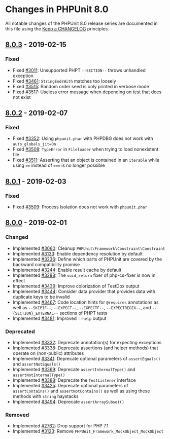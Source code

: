 # Changes in PHPUnit 8.0

All notable changes of the PHPUnit 8.0 release series are documented in this file using the [Keep a CHANGELOG](http://keepachangelog.com/) principles.

## [8.0.3] - 2019-02-15

### Fixed

* Fixed [#3011](https://github.com/sebastianbergmann/phpunit/issues/3011): Unsupported PHPT `--SECTION--` throws unhandled exception
* Fixed [#3461](https://github.com/sebastianbergmann/phpunit/issues/3461): `StringEndsWith` matches too loosely
* Fixed [#3515](https://github.com/sebastianbergmann/phpunit/issues/3515): Random order seed is only printed in verbose mode
* Fixed [#3517](https://github.com/sebastianbergmann/phpunit/issues/3517): Useless error message when depending on test that does not exist

## [8.0.2] - 2019-02-07

### Fixed

* Fixed [#3352](https://github.com/sebastianbergmann/phpunit/issues/3352): Using `phpunit.phar` with PHPDBG does not work with `auto_globals_jit=On`
* Fixed [#3508](https://github.com/sebastianbergmann/phpunit/pull/3508): `TypeError` in `Fileloader` when trying to load nonexistent file
* Fixed [#3511](https://github.com/sebastianbergmann/phpunit/issues/3511): Asserting that an object is contained in an `iterable` while using `==` instead of `===` is no longer possible

## [8.0.1] - 2019-02-03

### Fixed

* Fixed [#3509](https://github.com/sebastianbergmann/phpunit/issues/3509): Process Isolation does not work with `phpunit.phar`

## [8.0.0] - 2019-02-01

### Changed

* Implemented [#3060](https://github.com/sebastianbergmann/phpunit/issues/3060): Cleanup `PHPUnit\Framework\Constraint\Constraint`
* Implemented [#3133](https://github.com/sebastianbergmann/phpunit/issues/3133): Enable dependency resolution by default
* Implemented [#3236](https://github.com/sebastianbergmann/phpunit/issues/3236): Define which parts of PHPUnit are covered by the backward compatibility promise
* Implemented [#3244](https://github.com/sebastianbergmann/phpunit/issues/3244): Enable result cache by default
* Implemented [#3288](https://github.com/sebastianbergmann/phpunit/issues/3288): The `void_return` fixer of php-cs-fixer is now in effect
* Implemented [#3439](https://github.com/sebastianbergmann/phpunit/pull/3439): Improve colorization of TestDox output
* Implemented [#3444](https://github.com/sebastianbergmann/phpunit/pull/3444): Consider data provider that provides data with duplicate keys to be invalid
* Implemented [#3467](https://github.com/sebastianbergmann/phpunit/pull/3467): Code location hints for `@requires` annotations as well as `--SKIPIF--`, `--EXPECT--`, `--EXPECTF--`, `--EXPECTREGEX--`, and `--{SECTION}_EXTERNAL--` sections of PHPT tests
* Implemented [#3481](https://github.com/sebastianbergmann/phpunit/pull/3481): Improved `--help` output

### Deprecated

* Implemented [#3332](https://github.com/sebastianbergmann/phpunit/issues/3332): Deprecate annotation(s) for expecting exceptions
* Implemented [#3338](https://github.com/sebastianbergmann/phpunit/issues/3338): Deprecate assertions (and helper methods) that operate on (non-public) attributes
* Implemented [#3341](https://github.com/sebastianbergmann/phpunit/issues/3341): Deprecate optional parameters of `assertEquals()` and `assertNotEquals()`
* Implemented [#3369](https://github.com/sebastianbergmann/phpunit/issues/3369): Deprecate `assertInternalType()` and `assertNotInternalType()`
* Implemented [#3388](https://github.com/sebastianbergmann/phpunit/issues/3388): Deprecate the `TestListener` interface
* Implemented [#3425](https://github.com/sebastianbergmann/phpunit/issues/3425): Deprecate optional parameters of `assertContains()` and `assertNotContains()` as well as using these methods with `string` haystacks
* Implemented [#3494](https://github.com/sebastianbergmann/phpunit/issues/3494): Deprecate `assertArraySubset()`

### Removed

* Implemented [#2762](https://github.com/sebastianbergmann/phpunit/issues/2762): Drop support for PHP 7.1
* Implemented [#3123](https://github.com/sebastianbergmann/phpunit/issues/3123): Remove `PHPUnit_Framework_MockObject_MockObject`

[8.0.3]: https://github.com/sebastianbergmann/phpunit/compare/8.0.2...8.0.3
[8.0.2]: https://github.com/sebastianbergmann/phpunit/compare/8.0.1...8.0.2
[8.0.1]: https://github.com/sebastianbergmann/phpunit/compare/8.0.0...8.0.1
[8.0.0]: https://github.com/sebastianbergmann/phpunit/compare/7.5...8.0.0

